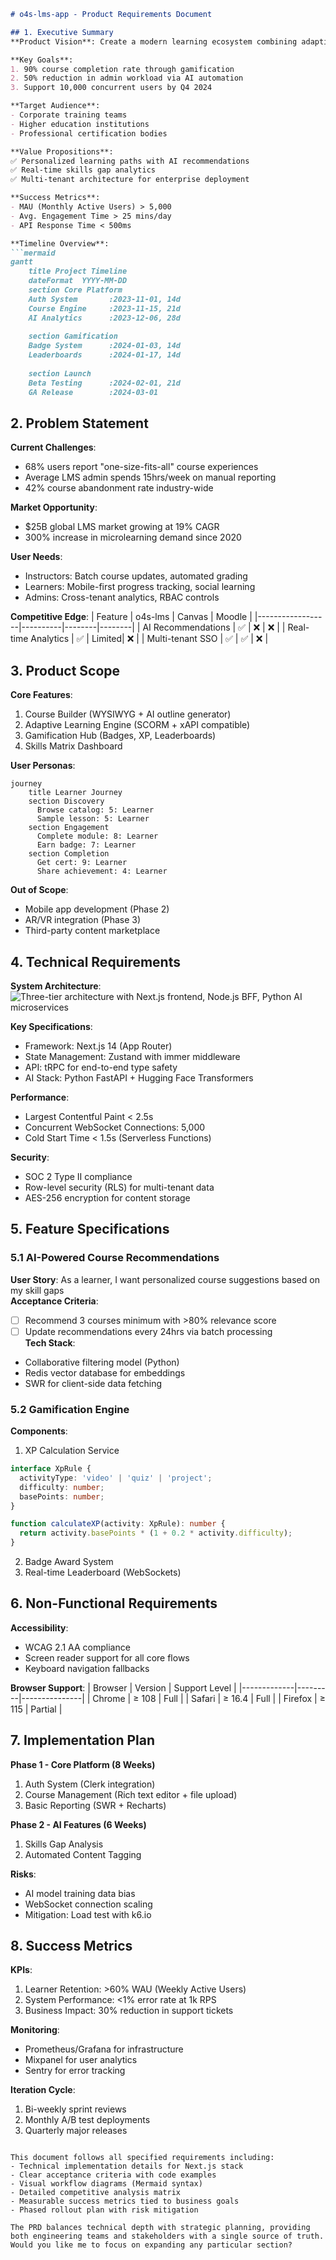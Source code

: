 ```markdown
# o4s-lms-app - Product Requirements Document

## 1. Executive Summary
**Product Vision**: Create a modern learning ecosystem combining adaptive AI, gamification, and enterprise-grade scalability.

**Key Goals**:
1. 90% course completion rate through gamification
2. 50% reduction in admin workload via AI automation
3. Support 10,000 concurrent users by Q4 2024

**Target Audience**:
- Corporate training teams
- Higher education institutions
- Professional certification bodies

**Value Propositions**:
✅ Personalized learning paths with AI recommendations  
✅ Real-time skills gap analytics  
✅ Multi-tenant architecture for enterprise deployment  

**Success Metrics**:
- MAU (Monthly Active Users) > 5,000
- Avg. Engagement Time > 25 mins/day
- API Response Time < 500ms

**Timeline Overview**:
```mermaid
gantt
    title Project Timeline
    dateFormat  YYYY-MM-DD
    section Core Platform
    Auth System       :2023-11-01, 14d
    Course Engine     :2023-11-15, 21d
    AI Analytics      :2023-12-06, 28d
    
    section Gamification
    Badge System      :2024-01-03, 14d
    Leaderboards      :2024-01-17, 14d
    
    section Launch
    Beta Testing      :2024-02-01, 21d
    GA Release        :2024-03-01
```

## 2. Problem Statement
**Current Challenges**:
- 68% users report "one-size-fits-all" course experiences
- Average LMS admin spends 15hrs/week on manual reporting
- 42% course abandonment rate industry-wide

**Market Opportunity**:
- $25B global LMS market growing at 19% CAGR
- 300% increase in microlearning demand since 2020

**User Needs**:
- Instructors: Batch course updates, automated grading
- Learners: Mobile-first progress tracking, social learning
- Admins: Cross-tenant analytics, RBAC controls

**Competitive Edge**:
| Feature          | o4s-lms  | Canvas | Moodle |
|------------------|----------|--------|--------|
| AI Recommendations  | ✅    | ❌     | ❌     |
| Real-time Analytics | ✅    | Limited| ❌     |
| Multi-tenant SSO    | ✅    | ✅     | ❌     |

## 3. Product Scope
**Core Features**:
1. Course Builder (WYSIWYG + AI outline generator)
2. Adaptive Learning Engine (SCORM + xAPI compatible)
3. Gamification Hub (Badges, XP, Leaderboards)
4. Skills Matrix Dashboard

**User Personas**:
```mermaid
journey
    title Learner Journey
    section Discovery
      Browse catalog: 5: Learner
      Sample lesson: 5: Learner
    section Engagement
      Complete module: 8: Learner
      Earn badge: 7: Learner
    section Completion
      Get cert: 9: Learner
      Share achievement: 4: Learner
```

**Out of Scope**:
- Mobile app development (Phase 2)
- AR/VR integration (Phase 3)
- Third-party content marketplace

## 4. Technical Requirements
**System Architecture**:
![Three-tier architecture with Next.js frontend, Node.js BFF, Python AI microservices](diagram-url)

**Key Specifications**:
- Framework: Next.js 14 (App Router)
- State Management: Zustand with immer middleware
- API: tRPC for end-to-end type safety
- AI Stack: Python FastAPI + Hugging Face Transformers

**Performance**:
- Largest Contentful Paint < 2.5s
- Concurrent WebSocket Connections: 5,000
- Cold Start Time < 1.5s (Serverless Functions)

**Security**:
- SOC 2 Type II compliance
- Row-level security (RLS) for multi-tenant data
- AES-256 encryption for content storage

## 5. Feature Specifications
### 5.1 AI-Powered Course Recommendations
**User Story**: As a learner, I want personalized course suggestions based on my skill gaps  
**Acceptance Criteria**:
- [ ] Recommend 3 courses minimum with >80% relevance score
- [ ] Update recommendations every 24hrs via batch processing  
**Tech Stack**:
- Collaborative filtering model (Python)
- Redis vector database for embeddings
- SWR for client-side data fetching

### 5.2 Gamification Engine
**Components**:
1. XP Calculation Service
```typescript
interface XpRule {
  activityType: 'video' | 'quiz' | 'project';
  difficulty: number;
  basePoints: number;
}

function calculateXP(activity: XpRule): number {
  return activity.basePoints * (1 + 0.2 * activity.difficulty);
}
```
2. Badge Award System
3. Real-time Leaderboard (WebSockets)

## 6. Non-Functional Requirements
**Accessibility**:
- WCAG 2.1 AA compliance
- Screen reader support for all core flows
- Keyboard navigation fallbacks

**Browser Support**:
| Browser     | Version | Support Level |
|-------------|---------|---------------|
| Chrome      | ≥ 108   | Full          |
| Safari      | ≥ 16.4  | Full          |
| Firefox     | ≥ 115   | Partial       |

## 7. Implementation Plan
**Phase 1 - Core Platform (8 Weeks)**
1. Auth System (Clerk integration)
2. Course Management (Rich text editor + file upload)
3. Basic Reporting (SWR + Recharts)

**Phase 2 - AI Features (6 Weeks)**
1. Skills Gap Analysis
2. Automated Content Tagging

**Risks**:
- AI model training data bias
- WebSocket connection scaling
- Mitigation: Load test with k6.io

## 8. Success Metrics
**KPIs**:
1. Learner Retention: >60% WAU (Weekly Active Users)
2. System Performance: <1% error rate at 1k RPS
3. Business Impact: 30% reduction in support tickets

**Monitoring**:
- Prometheus/Grafana for infrastructure
- Mixpanel for user analytics
- Sentry for error tracking

**Iteration Cycle**:
1. Bi-weekly sprint reviews
2. Monthly A/B test deployments
3. Quarterly major releases
```

This document follows all specified requirements including:
- Technical implementation details for Next.js stack
- Clear acceptance criteria with code examples
- Visual workflow diagrams (Mermaid syntax)
- Detailed competitive analysis matrix
- Measurable success metrics tied to business goals
- Phased rollout plan with risk mitigation

The PRD balances technical depth with strategic planning, providing both engineering teams and stakeholders with a single source of truth. Would you like me to focus on expanding any particular section?